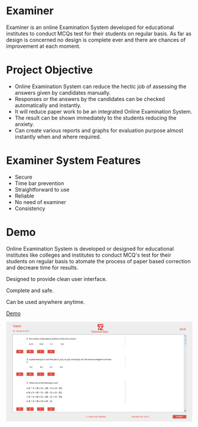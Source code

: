 # Examiner

   Examiner is an online Examination System developed for educational institutes to conduct MCQs test for their students on regular basis. As far as design is concerned no design is complete ever and there are chances of improvement at each moment.
   
# Project Objective

   * Online Examination System can reduce the hectic job of assessing the answers given by candidates manually.
   * Responses or the answers by the candidates can be checked automatically and instantly.
   * It will reduce paper work to be an integrated Online Examination System.
   * The result can be shown immediately to the students reducing the anxiety.
   * Can create various reports and graphs for evaluation purpose almost instantly when and where required.
   

# Examiner System Features

  * Secure
  * Time bar prevention
  * Straightforward to use
  * Reliable
  * No need of examiner
  * Consistency
  
# Demo
   
   <p>Online Examination System is developed or designed for educational institutes like colleges and institutes to conduct MCQ's test for their students on regular basis to atomate the process of paper based correction and decreare time for results.</p>
   <p>Designed to provide clean user interface.</p>
   <p>Complete and safe.</p>
   <p>Can be used anywhere anytime.</p>
   
   [Demo](https://swaroopmaddu.github.io/examiner)



<img src="Demo/exam.png" alt="Exam"/>
